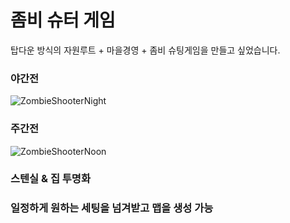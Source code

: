 # 좀비 슈터 게임
탑다운 방식의 자원루트 + 마을경영 + 좀비 슈팅게임을 만들고 싶었습니다.

### 야간전
![ZombieShooterNight](https://user-images.githubusercontent.com/50022423/106046517-b4352c80-6125-11eb-87dc-cb65b9d31e35.gif)

### 주간전
![ZombieShooterNoon](https://user-images.githubusercontent.com/50022423/106047870-79cc8f00-6127-11eb-8379-dda772ed6b77.gif)

### 스텐실 & 집 투명화


### 일정하게 원하는 세팅을 넘겨받고 맵을 생성 가능
